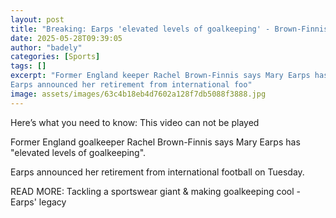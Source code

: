 ```yaml
---
layout: post
title: "Breaking: Earps 'elevated levels of goalkeeping' - Brown-Finnis"
date: 2025-05-28T09:39:05
author: "badely"
categories: [Sports]
tags: []
excerpt: "Former England keeper Rachel Brown-Finnis says Mary Earps has 'elevated levels of goalkeeping'. 
Earps announced her retirement from international foo"
image: assets/images/63c4b18eb4d7602a128f7db5088f3888.jpg
---
```


Here’s what you need to know: This video can not be played

Former England goalkeeper Rachel Brown-Finnis says Mary Earps has "elevated levels of goalkeeping". 

Earps announced her retirement from international football on Tuesday.

READ MORE: Tackling a sportswear giant & making goalkeeping cool - Earps' legacy

